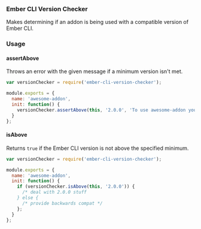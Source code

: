 ### Ember CLI Version Checker

Makes determining if an addon is being used with a compatible version of Ember CLI.

### Usage

#### assertAbove

Throws an error with the given message if a minimum version isn't met.

```javascript
var versionChecker = require('ember-cli-version-checker');

module.exports = {
  name: 'awesome-addon',
  init: function() {
    versionChecker.assertAbove(this, '2.0.0', 'To use awesome-addon you must have ember-cli 2.0.0');
  }
};
```

#### isAbove

Returns `true` if the Ember CLI version is not above the specified minimum.

```javascript
var versionChecker = require('ember-cli-version-checker');

module.exports = {
  name: 'awesome-addon',
  init: function() {
    if (versionChecker.isAbove(this, '2.0.0')) {
      /* deal with 2.0.0 stuff
    } else {
      /* provide backwards compat */
    };
  }
};
```
